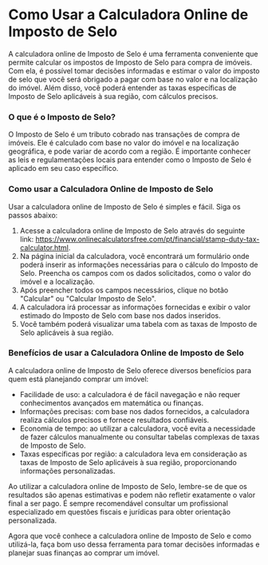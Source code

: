 Como Usar a Calculadora Online de Imposto de Selo
=================================================

A calculadora online de Imposto de Selo é uma ferramenta conveniente que permite calcular os impostos de Imposto de Selo para compra de imóveis. Com ela, é possível tomar decisões informadas e estimar o valor do imposto de selo que você será obrigado a pagar com base no valor e na localização do imóvel. Além disso, você poderá entender as taxas específicas de Imposto de Selo aplicáveis à sua região, com cálculos precisos.

### O que é o Imposto de Selo?

O Imposto de Selo é um tributo cobrado nas transações de compra de imóveis. Ele é calculado com base no valor do imóvel e na localização geográfica, e pode variar de acordo com a região. É importante conhecer as leis e regulamentações locais para entender como o Imposto de Selo é aplicado em seu caso específico.

### Como usar a Calculadora Online de Imposto de Selo

Usar a calculadora online de Imposto de Selo é simples e fácil. Siga os passos abaixo:

1. Acesse a calculadora online de Imposto de Selo através do seguinte link: <https://www.onlinecalculatorsfree.com/pt/financial/stamp-duty-tax-calculator.html>.
2. Na página inicial da calculadora, você encontrará um formulário onde poderá inserir as informações necessárias para o cálculo do Imposto de Selo. Preencha os campos com os dados solicitados, como o valor do imóvel e a localização.
3. Após preencher todos os campos necessários, clique no botão "Calcular" ou "Calcular Imposto de Selo".
4. A calculadora irá processar as informações fornecidas e exibir o valor estimado do Imposto de Selo com base nos dados inseridos.
5. Você também poderá visualizar uma tabela com as taxas de Imposto de Selo aplicáveis à sua região.

### Benefícios de usar a Calculadora Online de Imposto de Selo

A calculadora online de Imposto de Selo oferece diversos benefícios para quem está planejando comprar um imóvel:

- Facilidade de uso: a calculadora é de fácil navegação e não requer conhecimentos avançados em matemática ou finanças.
- Informações precisas: com base nos dados fornecidos, a calculadora realiza cálculos precisos e fornece resultados confiáveis.
- Economia de tempo: ao utilizar a calculadora, você evita a necessidade de fazer cálculos manualmente ou consultar tabelas complexas de taxas de Imposto de Selo.
- Taxas específicas por região: a calculadora leva em consideração as taxas de Imposto de Selo aplicáveis à sua região, proporcionando informações personalizadas.

Ao utilizar a calculadora online de Imposto de Selo, lembre-se de que os resultados são apenas estimativas e podem não refletir exatamente o valor final a ser pago. É sempre recomendável consultar um profissional especializado em questões fiscais e jurídicas para obter orientação personalizada.

Agora que você conhece a calculadora online de Imposto de Selo e como utilizá-la, faça bom uso dessa ferramenta para tomar decisões informadas e planejar suas finanças ao comprar um imóvel.